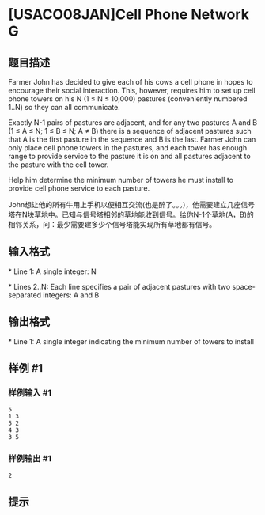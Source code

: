 # [USACO08JAN]Cell Phone Network G

## 题目描述

Farmer John has decided to give each of his cows a cell phone in hopes to encourage their social interaction. This, however, requires him to set up cell phone towers on his N (1 ≤ N ≤ 10,000) pastures (conveniently numbered 1..N) so they can all communicate.

Exactly N-1 pairs of pastures are adjacent, and for any two pastures A and B (1 ≤ A ≤ N; 1 ≤ B ≤ N; A ≠ B) there is a sequence of adjacent pastures such that A is the first pasture in the sequence and B is the last. Farmer John can only place cell phone towers in the pastures, and each tower has enough range to provide service to the pasture it is on and all pastures adjacent to the pasture with the cell tower.

Help him determine the minimum number of towers he must install to provide cell phone service to each pasture.

John想让他的所有牛用上手机以便相互交流(也是醉了。。。)，他需要建立几座信号塔在N块草地中。已知与信号塔相邻的草地能收到信号。给你N-1个草地(A，B)的相邻关系，问：最少需要建多少个信号塔能实现所有草地都有信号。


## 输入格式

\* Line 1: A single integer: N

\* Lines 2..N: Each line specifies a pair of adjacent pastures with two space-separated integers: A and B


## 输出格式

\* Line 1: A single integer indicating the minimum number of towers to install


## 样例 #1

### 样例输入 #1
```
5
1 3
5 2
4 3
3 5
```

### 样例输出 #1

```
2
```

## 提示



